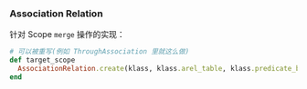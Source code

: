 ### Association Relation

针对 Scope `merge` 操作的实现：

```ruby
# 可以被重写(例如 ThroughAssociation 里就这么做)
def target_scope
  AssociationRelation.create(klass, klass.arel_table, klass.predicate_builder, self).merge!(klass.all)
end
```
